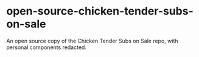 # open-source-chicken-tender-subs-on-sale
An open source copy of the Chicken Tender Subs on Sale repo, with personal components redacted.
